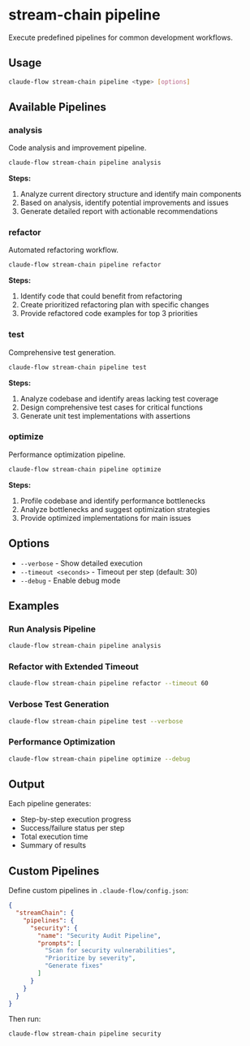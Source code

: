 # stream-chain pipeline

Execute predefined pipelines for common development workflows.

## Usage

```bash
claude-flow stream-chain pipeline <type> [options]
```

## Available Pipelines

### analysis
Code analysis and improvement pipeline.

```bash
claude-flow stream-chain pipeline analysis
```

**Steps:**
1. Analyze current directory structure and identify main components
2. Based on analysis, identify potential improvements and issues
3. Generate detailed report with actionable recommendations

### refactor
Automated refactoring workflow.

```bash
claude-flow stream-chain pipeline refactor
```

**Steps:**
1. Identify code that could benefit from refactoring
2. Create prioritized refactoring plan with specific changes
3. Provide refactored code examples for top 3 priorities

### test
Comprehensive test generation.

```bash
claude-flow stream-chain pipeline test
```

**Steps:**
1. Analyze codebase and identify areas lacking test coverage
2. Design comprehensive test cases for critical functions
3. Generate unit test implementations with assertions

### optimize
Performance optimization pipeline.

```bash
claude-flow stream-chain pipeline optimize
```

**Steps:**
1. Profile codebase and identify performance bottlenecks
2. Analyze bottlenecks and suggest optimization strategies
3. Provide optimized implementations for main issues

## Options

- `--verbose` - Show detailed execution
- `--timeout <seconds>` - Timeout per step (default: 30)
- `--debug` - Enable debug mode

## Examples

### Run Analysis Pipeline
```bash
claude-flow stream-chain pipeline analysis
```

### Refactor with Extended Timeout
```bash
claude-flow stream-chain pipeline refactor --timeout 60
```

### Verbose Test Generation
```bash
claude-flow stream-chain pipeline test --verbose
```

### Performance Optimization
```bash
claude-flow stream-chain pipeline optimize --debug
```

## Output

Each pipeline generates:
- Step-by-step execution progress
- Success/failure status per step
- Total execution time
- Summary of results

## Custom Pipelines

Define custom pipelines in `.claude-flow/config.json`:

```json
{
  "streamChain": {
    "pipelines": {
      "security": {
        "name": "Security Audit Pipeline",
        "prompts": [
          "Scan for security vulnerabilities",
          "Prioritize by severity",
          "Generate fixes"
        ]
      }
    }
  }
}
```

Then run:
```bash
claude-flow stream-chain pipeline security
```